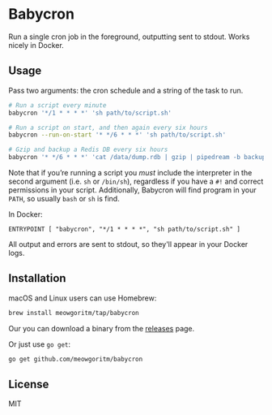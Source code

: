 Babycron
========

Run a single cron job in the foreground, outputting sent to stdout. Works
nicely in Docker.

## Usage

Pass two arguments: the cron schedule and a string of the task to run.

```bash
# Run a script every minute
babycron '*/1 * * * *' 'sh path/to/script.sh'

# Run a script on start, and then again every six hours
babycron --run-on-start '* */6 * * *' 'sh path/to/script.sh'

# Gzip and backup a Redis DB every six hours
babycron '* */6 * * *' 'cat /data/dump.rdb | gzip | pipedream -b backups -p backup.rdb.gz'
```

Note that if you’re running a script you *must* include the interpreter in the
second argument (i.e. `sh` or `/bin/sh`), regardless if you have a `#!` and
correct permissions in your script. Additionally, Babycron will find program in
your `PATH`, so usually `bash` or `sh` is find.


In Docker:

```docker
ENTRYPOINT [ "babycron", "*/1 * * * *", "sh path/to/script.sh" ]
```

All output and errors are sent to stdout, so they'll appear in your Docker logs.


## Installation

macOS and Linux users can use Homebrew:

```bash
brew install meowgoritm/tap/babycron
```

Our you can download a binary from the [releases](https://github.com/meowgoritm/babycron/releases) page.

Or just use `go get`:

```bash
go get github.com/meowgoritm/babycron
```

## License

MIT
